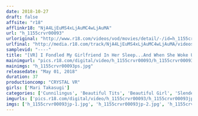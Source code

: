 ```yaml
---
date: 2018-10-27
draft: false
affsite: "r18"
afflinkr18: "NjA4LjEuMS4xLjAuMC4wLjAuMA"
url: "h_1155crvr00093"
urloriginal: "http://www.r18.com/videos/vod/movies/detail/-/id=h_1155crvr00093"
urlfinal: "http://media.r18.com/track/NjA4LjEuMS4xLjAuMC4wLjAuMA/videos/vod/movies/detail/-/id=h_1155crvr00093"
samplevid: "----"
title: "[VR] I Fondled My Girlfriend In Her Sleep...And When She Woke Up, We Had Hot, Sensual SEX! Mari Takasugi"
mainimgurl: "pics.r18.com/digital/video/h_1155crvr00093/h_1155crvr00093ps.jpg"
mainimgs: "h_1155crvr00093ps.jpg"
releasedate: "May 01, 2018"
duration: 37
productioncomp: "CRYSTAL VR"
girls: ['Mari Takasugi']
categories: ['Cunnilingus', 'Beautiful Tits', 'Beautiful Girl', 'Slender', 'Genital Close-Up', 'Featured Actress', 'Pranks', 'Couple', 'Creampie', 'Fingering']
imgurls: ['pics.r18.com/digital/video/h_1155crvr00093/h_1155crvr00093jp-1.jpg', 'pics.r18.com/digital/video/h_1155crvr00093/h_1155crvr00093jp-2.jpg', 'pics.r18.com/digital/video/h_1155crvr00093/h_1155crvr00093jp-3.jpg', 'pics.r18.com/digital/video/h_1155crvr00093/h_1155crvr00093jp-4.jpg', 'pics.r18.com/digital/video/h_1155crvr00093/h_1155crvr00093jp-5.jpg', 'pics.r18.com/digital/video/h_1155crvr00093/h_1155crvr00093jp-6.jpg', 'pics.r18.com/digital/video/h_1155crvr00093/h_1155crvr00093jp-7.jpg', 'pics.r18.com/digital/video/h_1155crvr00093/h_1155crvr00093jp-8.jpg', 'pics.r18.com/digital/video/h_1155crvr00093/h_1155crvr00093jp-9.jpg', 'pics.r18.com/digital/video/h_1155crvr00093/h_1155crvr00093jp-10.jpg', 'pics.r18.com/digital/video/h_1155crvr00093/h_1155crvr00093jp-11.jpg', 'pics.r18.com/digital/video/h_1155crvr00093/h_1155crvr00093jp-12.jpg', 'pics.r18.com/digital/video/h_1155crvr00093/h_1155crvr00093jp-13.jpg', 'pics.r18.com/digital/video/h_1155crvr00093/h_1155crvr00093jp-14.jpg', 'pics.r18.com/digital/video/h_1155crvr00093/h_1155crvr00093jp-15.jpg', 'pics.r18.com/digital/video/h_1155crvr00093/h_1155crvr00093jp-16.jpg', 'pics.r18.com/digital/video/h_1155crvr00093/h_1155crvr00093jp-17.jpg', 'pics.r18.com/digital/video/h_1155crvr00093/h_1155crvr00093jp-18.jpg', 'pics.r18.com/digital/video/h_1155crvr00093/h_1155crvr00093jp-19.jpg', 'pics.r18.com/digital/video/h_1155crvr00093/h_1155crvr00093jp-20.jpg']
imgs: ['h_1155crvr00093jp-1.jpg', 'h_1155crvr00093jp-2.jpg', 'h_1155crvr00093jp-3.jpg', 'h_1155crvr00093jp-4.jpg', 'h_1155crvr00093jp-5.jpg', 'h_1155crvr00093jp-6.jpg', 'h_1155crvr00093jp-7.jpg', 'h_1155crvr00093jp-8.jpg', 'h_1155crvr00093jp-9.jpg', 'h_1155crvr00093jp-10.jpg', 'h_1155crvr00093jp-11.jpg', 'h_1155crvr00093jp-12.jpg', 'h_1155crvr00093jp-13.jpg', 'h_1155crvr00093jp-14.jpg', 'h_1155crvr00093jp-15.jpg', 'h_1155crvr00093jp-16.jpg', 'h_1155crvr00093jp-17.jpg', 'h_1155crvr00093jp-18.jpg', 'h_1155crvr00093jp-19.jpg', 'h_1155crvr00093jp-20.jpg']
---
```


